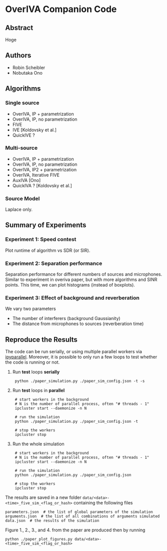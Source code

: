 OverIVA Companion Code
======================

Abstract
--------

Hoge

Authors
-------

* Robin Scheibler
* Nobutaka Ono

Algorithms
----------

### Single source

* OverIVA, IP + parametrization
* OverIVA, IP, no parametrization
* FIVE
* IVE [Koldovsky et al.]
* QuickIVE ?

### Multi-source

* OverIVA, IP + parametrization
* OverIVA, IP, no parametrization
* OverIVA, IP2 + parametrization
* OverIVA, Iterative FIVE
* AuxIVA [Ono]
* QuickIVA ? [Koldovsky et al.]

### Source Model

Laplace only.

Summary of Experiments
----------------------

### Experiment 1: Speed contest

Plot runtime of algorithm vs SDR (or SIR).

### Experiment 2: Separation performance

Separation performance for different numbers of sources and microphones.
Similar to experiment in overiva paper, but with more algorithms and SINR points.
This time, we can plot histograms (instead of boxplots).

### Experiment 3: Effect of background and reverberation

We vary two parameters

* The number of interferers (background Gaussianity)
* The distance from microphones to sources (reverberation time)

Reproduce the Results
---------------------

The code can be run serially, or using multiple parallel workers via
[ipyparallel](https://ipyparallel.readthedocs.io/en/latest/).
Moreover, it is possible to only run a few loops to test whether the
code is running or not.

1. Run **test** loops **serially**

        python ./paper_simulation.py ./paper_sim_config.json -t -s

2. Run **test** loops in **parallel**

        # start workers in the background
        # N is the number of parallel process, often "# threads - 1"
        ipcluster start --daemonize -n N

        # run the simulation
        python ./paper_simulation.py ./paper_sim_config.json -t

        # stop the workers
        ipcluster stop

3. Run the whole simulation

        # start workers in the background
        # N is the number of parallel process, often "# threads - 1"
        ipcluster start --daemonize -n N

        # run the simulation
        python ./paper_simulation.py ./paper_sim_config.json

        # stop the workers
        ipcluster stop

The results are saved in a new folder `data/<data>-<time>_five_sim_<flag_or_hash>`
containing the following files

    parameters.json  # the list of global parameters of the simulation
    arguments.json  # the list of all combinations of arguments simulated
    data.json  # the results of the simulation

Figure 1., 2., 3., and 4. from the paper are produced then by running

    python ./paper_plot_figures.py data/<data>-<time>_five_sim_<flag_or_hash>

